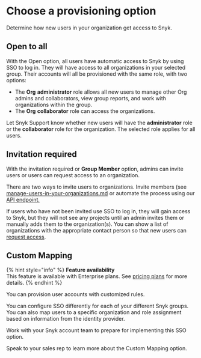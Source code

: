 # Choose a provisioning option

Determine how new users in your organization get access to Snyk.

## Open to all

With the Open option, all users have automatic access to Snyk by using SSO to log in. They will have access to all organizations in your selected group. Their accounts will all be provisioned with the same role, with two options:

* The **Org** **administrator** role allows all new users to manage other Org admins and collaborators, view group reports, and work with organizations within the group.
* The **Org** **collaborator** role can access the organizations.

Let Snyk Support know whether new users will have the **administrator** role or the **collaborator** role for the organization. The selected role applies for all users.

## Invitation required

With the invitation required or **Group Member** option, admins can invite users or users can request access to an organization.

There are two ways to invite users to organizations. Invite members (see [manage-users-in-your-organizations.md](../managing-users-and-permissions/manage-users-in-your-organizations.md "mention") or automate the process using our [API endpoint.](https://snyk.docs.apiary.io/#reference/organizations/user-invitation-to-organization/invite-users)

If users who have not been invited use SSO to log in, they will gain access to Snyk, but they will not see any projects until an admin invites them or manually adds them to the organization(s). You can show a list of organizations with the appropriate contact person so that new users can [request access](https://docs.snyk.io/user-and-group-management/managing-users-and-permissions/organization-access-requests).

## Custom Mapping

{% hint style="info" %}
**Feature availability**\
This feature is available with Enterprise plans. See [pricing plans](https://snyk.io/plans/) for more details.
{% endhint %}

You can provision user accounts with customized rules.

You can configure SSO differently for each of your different Snyk groups. You can also map users to a specific organization and role assignment based on information from the identity provider.

Work with your Snyk account team to prepare for implementing this SSO option.

Speak to your sales rep to learn more about the Custom Mapping option.
